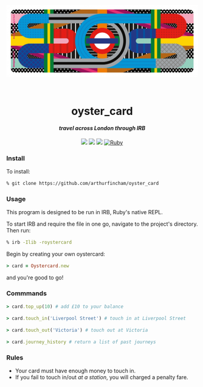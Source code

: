 <div align="center">

<img src="assets/oyster.jpeg" width="600px">

&nbsp;

# oyster_card
#### *travel across London through IRB*

![](https://img.shields.io/github/last-commit/arthurfincham/oyster_card)
![](https://img.shields.io/github/languages/count/arthurfincham/oyster_card)
![](https://img.shields.io/github/languages/code-size/arthurfincham/oyster_card)
[![Ruby](https://badgen.net/badge/icon/ruby?icon=ruby&label)](https://https://ruby-lang.org/)


</div>

### Install

To install:
``` bash
% git clone https://github.com/arthurfincham/oyster_card
```

### Usage

This program is designed to be run in IRB, Ruby's native REPL.

To start IRB and require the file in one go, navigate to the project's directory. Then run: 
``` bash
% irb -Ilib -roystercard
 ```

Begin by creating your own oystercard:
``` ruby
> card = Oystercard.new
```
and you're good to go!

### Commmands

``` ruby
> card.top_up(10) # add £10 to your balance
```

``` ruby
> card.touch_in('Liverpool Street') # touch in at Liverpool Street
```

``` ruby
> card.touch_out('Victoria') # touch out at Victoria
```

``` ruby
> card.journey_history # return a list of past journeys
```

### Rules

- Your card must have enough money to touch in.
- If you fail to touch in/out *at a station*, you will charged a penalty fare.